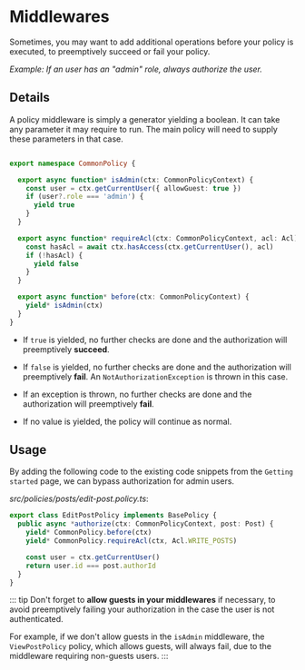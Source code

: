# Middlewares

Sometimes, you may want to add additional operations before your policy is executed, to preemptively succeed or fail your policy.

*Example: If an user has an "admin" role, always authorize the user.*

## Details

A policy middleware is simply a generator yielding a boolean. It can take any parameter it may require to run. The main policy will need to supply these parameters in that case.

```ts

export namespace CommonPolicy {

  export async function* isAdmin(ctx: CommonPolicyContext) {
    const user = ctx.getCurrentUser({ allowGuest: true })
    if (user?.role === 'admin') {
      yield true
    }
  }

  export async function* requireAcl(ctx: CommonPolicyContext, acl: Acl) {
    const hasAcl = await ctx.hasAccess(ctx.getCurrentUser(), acl)
    if (!hasAcl) {
      yield false
    }
  }

  export async function* before(ctx: CommonPolicyContext) {
    yield* isAdmin(ctx)
  }
}
```

- If `true` is yielded, no further checks are done and the authorization will preemptively **succeed**.

- If `false` is yielded, no further checks are done and the authorization will preemptively **fail**. An `NotAuthorizationException` is thrown in this case.

- If an exception is thrown, no further checks are done and the authorization will preemptively **fail**.

- If no value is yielded, the policy will continue as normal.

## Usage

By adding the following code to the existing code snippets from the `Getting started` page, we can bypass authorization for admin users.

*src/policies/posts/edit-post.policy.ts*:

```ts
export class EditPostPolicy implements BasePolicy {
  public async *authorize(ctx: CommonPolicyContext, post: Post) {
    yield* CommonPolicy.before(ctx)
    yield* CommonPolicy.requireAcl(ctx, Acl.WRITE_POSTS)

    const user = ctx.getCurrentUser()
    return user.id === post.authorId
  }
}
```

::: tip
Don't forget to **allow guests in your middlewares** if necessary, to avoid preemptively failing your authorization in the case the user is not authenticated.

For example, if we don't allow guests in the `isAdmin` middleware, the `ViewPostPolicy` policy, which allows guests, will always fail, due to the middleware requiring non-guests users.
:::
